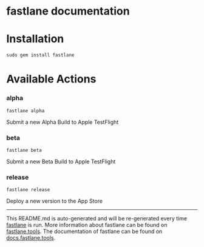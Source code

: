 fastlane documentation
================
# Installation
```
sudo gem install fastlane
```
# Available Actions
### alpha
```
fastlane alpha
```
Submit a new Alpha Build to Apple TestFlight
### beta
```
fastlane beta
```
Submit a new Beta Build to Apple TestFlight
### release
```
fastlane release
```
Deploy a new version to the App Store

----

This README.md is auto-generated and will be re-generated every time [fastlane](https://fastlane.tools) is run.
More information about fastlane can be found on [fastlane.tools](https://fastlane.tools).
The documentation of fastlane can be found on [docs.fastlane.tools](https://docs.fastlane.tools).
